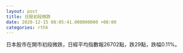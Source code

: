 ```yaml
---
layout: post
title: 日股初段微跌
date: 2020-12-15 08:05:41.000000000 +08:00
categories: rthk
---
```


日本股市在開市初段微跌，日經平均指數報26702點，跌29點，跌幅0.11%。
